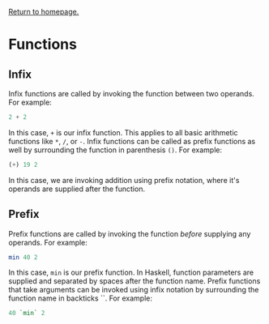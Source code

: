 <link rel='stylesheet' href='../shared/style.css'>

<a href='../index.html'>Return to homepage.</a>

# Functions

## Infix

Infix functions are called by invoking the function between two operands. For example:

```haskell
2 + 2
```

In this case, `+` is our infix function. This applies to all basic arithmetic functions like `*`, `/`, or `-`. Infix functions can be called as prefix functions as well by surrounding the function in parenthesis `()`. For example:


```haskell
(+) 19 2
```

In this case, we are invoking addition using prefix notation, where it's operands are supplied after the function.

## Prefix

Prefix functions are called by invoking the function _before_ supplying any operands. For example:

```haskell
min 40 2
```

In this case, `min` is our prefix function. In Haskell, function parameters are supplied and separated by spaces after the function name. Prefix functions that take arguments can be invoked using infix notation by surrounding the function name in backticks ``. For example:

```haskell
40 `min` 2
```
